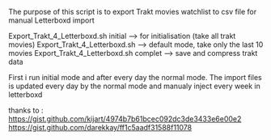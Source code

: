 The purpose of this script is to export Trakt movies watchlist to csv file for manual Letterboxd import<br>

Export_Trakt_4_Letterboxd.sh initial  --> for initialisation (take all trakt movies)
Export_Trakt_4_Letterboxd.sh          --> default mode, take only the last 10 movies
Export_Trakt_4_Letterboxd.sh complet  --> save and compress trakt data

First i run initial mode and after every day the normal mode.
The import files is updated every day by the normal mode and manualy inject every week in letterboxd

thanks to :
https://gist.github.com/kijart/4974b7b61bcec092dc3de3433e6e00e2
https://gist.github.com/darekkay/ff1c5aadf31588f11078